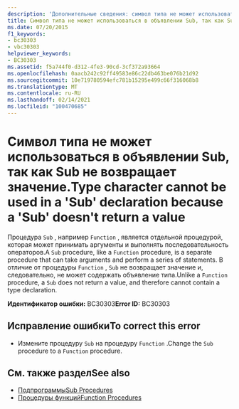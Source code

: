 ```yaml
---
description: 'Дополнительные сведения: символ типа не может использоваться в объявлении "под", так как "Подпрограмма" не возвращает значение'
title: Символ типа не может использоваться в объявлении Sub, так как Sub не возвращает значение.
ms.date: 07/20/2015
f1_keywords:
- bc30303
- vbc30303
helpviewer_keywords:
- BC30303
ms.assetid: f5a744f0-d312-4fe3-90cd-3cf372a93664
ms.openlocfilehash: 0aacb242c92ff49583e86c22db463be076b21d92
ms.sourcegitcommit: 10e719780594efc781b15295e499c66f316068b8
ms.translationtype: MT
ms.contentlocale: ru-RU
ms.lasthandoff: 02/14/2021
ms.locfileid: "100470685"
---
```

# <a name="type-character-cannot-be-used-in-a-sub-declaration-because-a-sub-doesnt-return-a-value"></a><span data-ttu-id="2ca71-103">Символ типа не может использоваться в объявлении Sub, так как Sub не возвращает значение.</span><span class="sxs-lookup"><span data-stu-id="2ca71-103">Type character cannot be used in a 'Sub' declaration because a 'Sub' doesn't return a value</span></span>

<span data-ttu-id="2ca71-104">Процедура `Sub` , например `Function` , является отдельной процедурой, которая может принимать аргументы и выполнять последовательность операторов.</span><span class="sxs-lookup"><span data-stu-id="2ca71-104">A `Sub` procedure, like a `Function` procedure, is a separate procedure that can take arguments and perform a series of statements.</span></span> <span data-ttu-id="2ca71-105">В отличие от процедуры `Function` , `Sub` не возвращает значение и, следовательно, не может содержать объявление типа.</span><span class="sxs-lookup"><span data-stu-id="2ca71-105">Unlike a `Function` procedure, a `Sub` does not return a value, and therefore cannot contain a type declaration.</span></span>  
  
 <span data-ttu-id="2ca71-106">**Идентификатор ошибки:** BC30303</span><span class="sxs-lookup"><span data-stu-id="2ca71-106">**Error ID:** BC30303</span></span>  
  
## <a name="to-correct-this-error"></a><span data-ttu-id="2ca71-107">Исправление ошибки</span><span class="sxs-lookup"><span data-stu-id="2ca71-107">To correct this error</span></span>  
  
- <span data-ttu-id="2ca71-108">Измените процедуру `Sub` на процедуру `Function` .</span><span class="sxs-lookup"><span data-stu-id="2ca71-108">Change the `Sub` procedure to a `Function` procedure.</span></span>  
  
## <a name="see-also"></a><span data-ttu-id="2ca71-109">См. также раздел</span><span class="sxs-lookup"><span data-stu-id="2ca71-109">See also</span></span>

- [<span data-ttu-id="2ca71-110">Подпрограммы</span><span class="sxs-lookup"><span data-stu-id="2ca71-110">Sub Procedures</span></span>](../programming-guide/language-features/procedures/sub-procedures.md)
- [<span data-ttu-id="2ca71-111">Процедуры функций</span><span class="sxs-lookup"><span data-stu-id="2ca71-111">Function Procedures</span></span>](../programming-guide/language-features/procedures/function-procedures.md)
